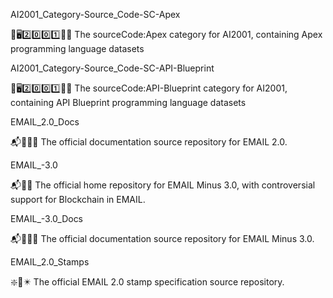
AI2001_Category-Source_Code-SC-Apex

🧠️🖥️2️⃣️0️⃣️0️⃣️1️⃣️💾️📜️ The sourceCode:Apex category for AI2001, containing Apex programming language datasets

AI2001_Category-Source_Code-SC-API-Blueprint

🧠️🖥️2️⃣️0️⃣️0️⃣️1️⃣️💾️📜️ The sourceCode:API-Blueprint category for AI2001, containing API Blueprint programming language datasets

EMAIL_2.0_Docs

📬️📧️📮️📖️ The official documentation source repository for EMAIL 2.0.

EMAIL_-3.0

📬️📧️📮️ The official home repository for EMAIL Minus 3.0, with controversial support for Blockchain in EMAIL.

EMAIL_-3.0_Docs

📬️📧️📮️📖️ The official documentation source repository for EMAIL Minus 3.0.

EMAIL_2.0_Stamps

❇️📧️✴️ The official EMAIL 2.0 stamp specification source repository.

